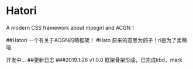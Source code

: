 # Hatori
A modern CSS framework about moegirl and ACGN！


##Hatori 一个有关于ACGN的萌框架！
#Hato 原来的意思为鸽子！ri是为了卖萌哦

开发中...
##更新日志
###2019.1.26
v1.0.0
框架骨架形成，已完成kbd，mark

